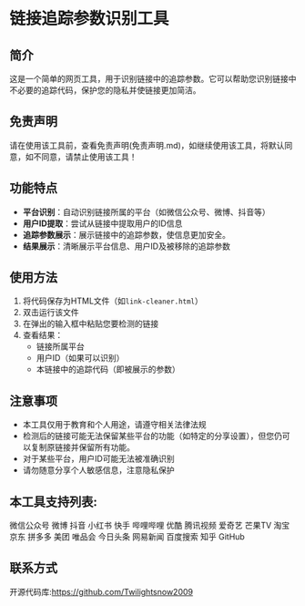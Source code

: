 # 链接追踪参数识别工具

## 简介

这是一个简单的网页工具，用于识别链接中的追踪参数。它可以帮助您识别链接中不必要的追踪代码，保护您的隐私并使链接更加简洁。

## 免责声明
请在使用该工具前，查看免责声明(免责声明.md)，如继续使用该工具，将默认同意，如不同意，请禁止使用该工具！

## 功能特点

- **平台识别**：自动识别链接所属的平台（如微信公众号、微博、抖音等）
- **用户ID提取**：尝试从链接中提取用户的ID信息
- **追踪参数展示**：展示链接中的追踪参数，使信息更加安全。
- **结果展示**：清晰展示平台信息、用户ID及被移除的追踪参数

## 使用方法

1. 将代码保存为HTML文件（如`link-cleaner.html`）
2. 双击运行该文件
3. 在弹出的输入框中粘贴您要检测的链接
4. 查看结果：
   - 链接所属平台
   - 用户ID（如果可以识别）
   - 本链接中的追踪代码（即被展示的参数）

## 注意事项

- 本工具仅用于教育和个人用途，请遵守相关法律法规
- 检测后的链接可能无法保留某些平台的功能（如特定的分享设置），但您仍可以复制原链接并保留所有功能。
- 对于某些平台，用户ID可能无法被准确识别
- 请勿随意分享个人敏感信息，注意隐私保护


## 本工具支持列表:
微信公众号 微博 抖音 小红书 快手 哔哩哔哩 优酷 腾讯视频 爱奇艺 芒果TV 淘宝 京东 拼多多 美团 唯品会 今日头条 网易新闻 百度搜索 知乎 GitHub 



## 联系方式
开源代码库:https://github.com/Twilightsnow2009
